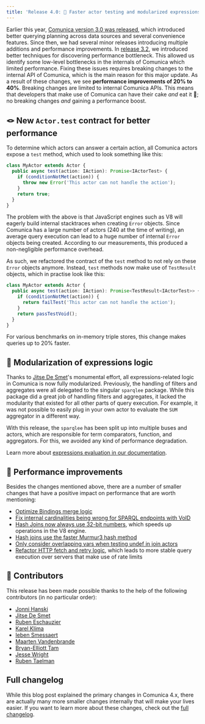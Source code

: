 ```yaml
---
title: 'Release 4.0: 🚄 Faster actor testing and modularized expressions'
---
```


Earlier this year, [Comunica version 3.0 was released](/blog/2024-03-19-release_3_0/),
which introduced better querying planning across data sources and several convenience features.
Since then, we had several minor releases introducing multiple additions and performance improvements.
In [release 3.2](/blog/2024-07-05-release_3_2/), we introduced better techniques for discovering performance bottleneck.
This allowed us identify some low-level bottlenecks in the internals of Comunica which limited performance.
Fixing these issues requires breaking changes to the internal API of Comunica,
which is the main reason for this major update.
As a result of these changes, we see **performance improvements of 20% to 40%**.
Breaking changes are limited to internal Comunica APIs.
This means that developers that make use of Comunica can have their cake _and_ eat it 🎂;
no breaking changes _and_ gaining a performance boost.

<!-- excerpt-end -->

## 🪢 New `Actor.test` contract for better performance

To determine which actors can answer a certain action,
all Comunica actors expose a `test` method, which used to look something like this:

```typescript
class MyActor extends Actor {
  public async test(action: IAction): Promise<IActorTest> {
    if (conditionNotMet(action)) {
      throw new Error('This actor can not handle the action');
    }
    return true;
  }
}
```

The problem with the above is that JavaScript engines such as V8
will eagerly build internal stacktraces when creating `Error` objects.
Since Comunica has a large number of actors (240 at the time of writing),
an average query execution can lead to a huge number of internal `Error` objects being created.
According to our measurements, this produced a non-negligible performance overhead.

As such, we refactored the contract of the `test` method to not rely on these `Error` objects anymore.
Instead, `test` methods now make use of `TestResult` objects,
which in practise look like this:

```typescript
class MyActor extends Actor {
  public async test(action: IAction): Promise<TestResult<IActorTest>> {
    if (conditionNotMet(action)) {
      return failTest('This actor can not handle the action');
    }
    return passTestVoid();
  }
}
```

For various benchmarks on in-memory triple stores, this change makes queries up to 20% faster.

## 🧩 Modularization of expressions logic

Thanks to [Jitse De Smet](https://jitsedesmet.be/)'s monumental effort,
all expressions-related logic in Comunica is now fully modularized.
Previously, the handling of filters and aggregates were all delegated to the singular `sparqlee` package.
While this package did a great job of handling filters and aggregates,
it lacked the modularity that existed for all other parts of query execution.
For example, it was not possible to easily plug in your own actor to evaluate the `SUM` aggregator in a different way.

With this release, the `sparqlee` has been split up into multiple buses and actors,
which are responsible for term comparators, function, and aggregators.
For this, we avoided any kind of performance degradation.

Learn more about [expressions evaluation in our documentation](https://comunica.dev/docs/modify/advanced/expression-evaluator/).

## 🚄 Performance improvements

Besides the changes mentioned above,
there are a number of smaller changes that have a positive impact on performance that are worth mentioning:

- [Optimize Bindings merge logic](https://github.com/comunica/comunica/commit/20daf1761b1ec4c82357909a45fa4f84e2754080)
- [Fix internal cardinalities being wrong for SPARQL endpoints with VoID](https://github.com/comunica/comunica/commit/075f5dde03354f0516398235146d9a93883e8b66)
- [Hash Joins now always use 32-bit numbers](https://github.com/comunica/comunica/commit/c1474e4167f1978e144bee9b7663fcb2bafc21bf), which speeds up operations in the V8 engine.
- [Hash joins use the faster Murmur3 hash method](https://github.com/comunica/comunica/commit/331865c773882be7e061a690833fc841ece27339)
- [Only consider overlapping vars when testing undef in join actors](https://github.com/comunica/comunica/commit/5ddb64bb1df4b1179529f3e2ea0c05fb321dfce9)
- [Refactor HTTP fetch and retry logic](https://github.com/comunica/comunica/commit/b37d7e008b77067f6c6249aadfc901baf42a6914), which leads to more stable query execution over servers that make use of rate limits

## 🤝 Contributors

This release has been made possible thanks to the help of the following contributors (in no particular order):

- [Jonni Hanski](https://github.com/surilindur)
- [Jitse De Smet](https://github.com/jitsedesmet)
- [Ruben Eschauzier](https://github.com/RubenEschauzier)
- [Karel Klíma](https://github.com/karelklima)
- [Ieben Smessaert](https://github.com/smessie)
- [Maarten Vandenbrande](https://github.com/maartyman)
- [Bryan-Elliott Tam](https://github.com/constraintAutomaton)
- [Jesse Wright](https://github.com/jeswr)
- [Ruben Taelman](https://github.com/rubensworks/)

## Full changelog

While this blog post explained the primary changes in Comunica 4.x,
there are actually many more smaller changes internally that will make your lives easier.
If you want to learn more about these changes, check out the [full changelog](https://github.com/comunica/comunica/blob/master/CHANGELOG.md#v401---2024-10-15).
